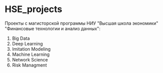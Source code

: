 # HSE_projects

Проекты с магисторской программы НИУ "Высшая школа экономики" "Финансовые технологии и анализ данных":

1. Big Data
1. Deep Learning
1. Imitation Modeling
2. Machine Learning
3. Network Science
4. Risk Managment
